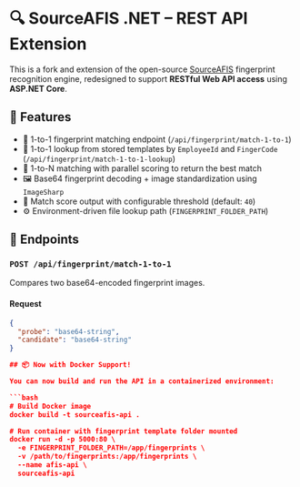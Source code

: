 # 🔍 SourceAFIS .NET – REST API Extension

This is a fork and extension of the open-source [SourceAFIS](https://github.com/robertvazan/sourceafis-net) fingerprint recognition engine, redesigned to support **RESTful Web API access** using **ASP.NET Core**.

## 📌 Features

- 🧬 1-to-1 fingerprint matching endpoint (`/api/fingerprint/match-1-to-1`)
- 📂 1-to-1 lookup from stored templates by `EmployeeId` and `FingerCode` (`/api/fingerprint/match-1-to-1-lookup`)
- 🧠 1-to-N matching with parallel scoring to return the best match
- 🖼️ Base64 fingerprint decoding + image standardization using `ImageSharp`
- 🧾 Match score output with configurable threshold (default: `40`)
- ⚙️ Environment-driven file lookup path (`FINGERPRINT_FOLDER_PATH`)

## 🚀 Endpoints

### `POST /api/fingerprint/match-1-to-1`
Compares two base64-encoded fingerprint images.

#### Request
```json
{
  "probe": "base64-string",
  "candidate": "base64-string"
}

## 📦 Now with Docker Support!

You can now build and run the API in a containerized environment:

```bash
# Build Docker image
docker build -t sourceafis-api .

# Run container with fingerprint template folder mounted
docker run -d -p 5000:80 \
  -e FINGERPRINT_FOLDER_PATH=/app/fingerprints \
  -v /path/to/fingerprints:/app/fingerprints \
  --name afis-api \
  sourceafis-api
